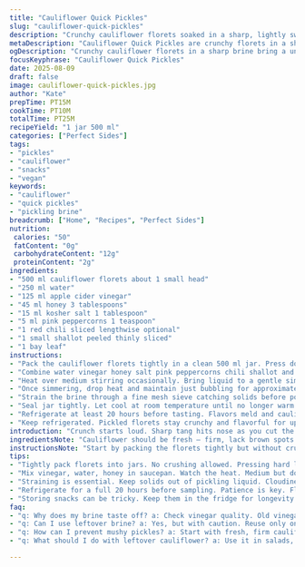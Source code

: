 ```yaml
---
title: "Cauliflower Quick Pickles"
slug: "cauliflower-quick-pickles"
description: "Crunchy cauliflower florets soaked in a sharp, lightly sweetened brine with subtle heat and aromatic spices. This technique uses white wine vinegar and substitutes apple cider vinegar for gentler acidity. Incorporates pink peppercorns instead of black for a fruity peppery note. Garlic replaced with thinly sliced shallots for mild pungency. The pickling liquid is heated to a gentle simmer to meld flavors without dulling the brightness. Pickles mature in the fridge and hold crispness at least three weeks. Perfect for snacking, salads, or grilled dishes."
metaDescription: "Cauliflower Quick Pickles are crunchy florets in a sharp, lightly sweet brine. Discover the art of pickling with this unique technique and ingredients."
ogDescription: "Crunchy cauliflower florets in a sharp brine bring a unique twist to pickling. Perfect for snacking, salads, and grilled dishes."
focusKeyphrase: "Cauliflower Quick Pickles"
date: 2025-08-09
draft: false
image: cauliflower-quick-pickles.jpg
author: "Kate"
prepTime: PT15M
cookTime: PT10M
totalTime: PT25M
recipeYield: "1 jar 500 ml"
categories: ["Perfect Sides"]
tags:
- "pickles"
- "cauliflower"
- "snacks"
- "vegan"
keywords:
- "cauliflower"
- "quick pickles"
- "pickling brine"
breadcrumb: ["Home", "Recipes", "Perfect Sides"]
nutrition: 
 calories: "50"
 fatContent: "0g"
 carbohydrateContent: "12g"
 proteinContent: "2g"
ingredients:
- "500 ml cauliflower florets about 1 small head"
- "250 ml water"
- "125 ml apple cider vinegar"
- "45 ml honey 3 tablespoons"
- "15 ml kosher salt 1 tablespoon"
- "5 ml pink peppercorns 1 teaspoon"
- "1 red chili sliced lengthwise optional"
- "1 small shallot peeled thinly sliced"
- "1 bay leaf"
instructions:
- "Pack the cauliflower florets tightly in a clean 500 ml jar. Press down enough so they fit without crushing."
- "Combine water vinegar honey salt pink peppercorns chili shallot and bay leaf in a small saucepan."
- "Heat over medium stirring occasionally. Bring liquid to a gentle simmer begin hearing soft crackle sounds don't boil hard."
- "Once simmering, drop heat and maintain just bubbling for approximately 8 minutes. Aromas will shift from raw sharp to mellow with hints of honey sweetness."
- "Strain the brine through a fine mesh sieve catching solids before pouring liquid carefully over cauliflower in jar. Leave 5 mm headspace at top."
- "Seal jar tightly. Let cool at room temperature until no longer warm to touch."
- "Refrigerate at least 20 hours before tasting. Flavors meld and cauliflower softens slightly but stays crisp."
- "Keep refrigerated. Pickled florets stay crunchy and flavorful for up to 3 weeks. Use clean utensils to avoid contamination."
introduction: "Crunch starts loud. Sharp tang hits nose as you cut the cauliflower florets. Fresh, but needs more depth. Acid's important but balance is king here. Apple cider vinegar trades harshness for mellow fruit notes — easier on the bite. Honey replaces sugar for subtle sweetness that doesn’t battle the spice. Picked pink peppercorns add bright, floral pepper instead of heavy black. Shallots, not garlic, soften up in the brine. They bleed light sweetness instead of harsh bite. No rushing here. Give those flavors time to mingle. Keep it cold afterwards for crunch retention. Forget mushy pickles. This method locks texture while letting acidity marry with aromatics. Essential tip: heat brine gently — too hot dulls vinegar brightness. Keep simmer low, watch the liquid bubble quietly. You’ll smell when it’s right. Pour carefully. Leave a little space for expansion. Patience pays with every bite."
ingredientsNote: "Cauliflower should be fresh — firm, lack brown spots or blemishes. Small florets preferable; picks up brine more evenly. Apple cider vinegar swaps nicely for white wine vinegar — maintains vibrant acidity but adds subtle fruitiness that mellows sharp edges. Honey over refined sugar provides more layered sweetness, but can swap for agave or maple syrup for vegan variations. Pink peppercorns soften black pepper’s heat, floral notes complement cauliflower better here; you could use mustard seeds for some punch. Shallots instead of garlic prevent overpowering raw garlic taste after soaking. Bay leaf mandatory; its herbal aromatic oils lift pickling liquid. Water dilutes vinegar slightly to prevent overbearing sourness — don't skip or use less, texture suffers. Salt is coarse kosher for easy measuring and dissolving — fine salt variations can be adjusted accordingly. Chili optional — for heat control, choose mild or omit."
instructionsNote: "Start by packing the florets tightly but without crushing; this avoids mushy pickles. Getting the brine right is key — simmer gently; boiling ruins brightness and fragile aromatic profiles. The bubbling sound changes from sharp hiss to soft crackle, that’s your cue. Simmer about 8 minutes, watch color slightly dull on shallots but avoid overcooking. Strain solids to avoid cloudiness and bitter bits in final jar. Pour piping hot brine carefully over the cauliflower, leaving air gap to prevent overflow and build-up of pressure. Seal jar while hot, cool safely on counter then move to fridge. Leave at least 20 hours or overnight for flavors to develop fully — patience is non-negotiable. Use clean utensils each time to extend shelf life. After 3 weeks texture dulls and aroma weakens — best consumed ahead."
tips:
- "Tightly pack florets into jars. No crushing allowed. Pressing hard leads to mushy bits. Choose smaller florets for better brine absorption. Freshness matters — check for blemishes. No browning spots. "
- "Mix vinegar, water, honey in saucepan. Watch the heat. Medium but don't boil. Gentle simmer causes flavors to meld. Soft crackle sound is the cue to check. Aromas shift from sharp to sweet after 8 minutes."
- "Straining is essential. Keep solids out of pickling liquid. Cloudiness ruins aesthetics. Pour hot brine over florets, leave headspace. Space is critical; prevents pressure buildup. Seal while still warm."
- "Refrigerate for a full 20 hours before sampling. Patience is key. Flavors deepen. Cauliflower softens slightly yet stays crisp. Check daily for aroma and texture. Use clean utensils to maintain quality."
- "Storing snacks can be tricky. Keep them in the fridge for longevity. Three weeks max before flavor fades. Beware of mushy texture. Will need clean implements. Share with friends or use in salads."
faq:
- "q: Why does my brine taste off? a: Check vinegar quality. Old vinegar dulls flavor. Ensure proper balance of sweetness and acidity too."
- "q: Can I use leftover brine? a: Yes, but with caution. Reuse only once. Add fresh vegetables for best results. Don't mix with old contents. "
- "q: How can I prevent mushy pickles? a: Start with fresh, firm cauliflower. Pack tightly but not too hard. Monitor brine temperature during simmering. "
- "q: What should I do with leftover cauliflower? a: Use it in salads, soups, or stir-fries. Or pickle it longer to experiment with flavors. Always check freshness."

---
```

